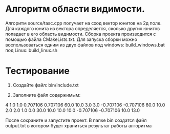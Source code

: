 # Алгоритм области видимости.
Алгоритм source/tasc.cpp получает на сход вектор юнитов на 2д поле.
Для каждого юнита из вектора определяется, сколько других юнитов попадает в его область видимости.
Сборка проекта производится с помощью файла CMakeLists.txt.
Для запуска сборки можно воспользоваться одним из двух файлов
под windows: build_windows.bat
под Linux: build_linux.sh

# Тестирование

1) Создайте файл:
bin/include.txt

2) Заполните файл содержимым:

4
1.0 1.0 0.707106 0.707106 60.0 10.0
3.0 3.0 -0.707106 -0.707106 60.0 10.0
2.0 2.0 1.0 0.0 30.0 10.0
10.0 10.0 -0.707106 -0.707106 10.0 13.0

После сохраните и запустите проект.
В папке bin создатся файл output.txt в котором будет храниться результат работы алгоритма